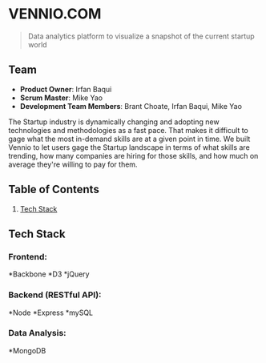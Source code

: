 # VENNIO.COM
> Data analytics platform to visualize a snapshot of the current startup world

## Team

  - __Product Owner__: Irfan Baqui
  - __Scrum Master__: Mike Yao
  - __Development Team Members__: Brant Choate, Irfan Baqui, Mike Yao
  
The Startup industry is dynamically changing and adopting new technologies and methodologies as a fast pace. That makes it difficult to gage what the most in-demand skills are at a given point in time. We built Vennio to let users gage the Startup landscape in terms of what skills are trending, how many companies are hiring for those skills, and how much on average they're willing to pay for them.

## Table of Contents

1. [Tech Stack](#tech-stack)

## Tech Stack

### Frontend:
*Backbone
*D3
*jQuery

### Backend (RESTful API):
*Node
*Express
*mySQL

### Data Analysis:
*MongoDB
